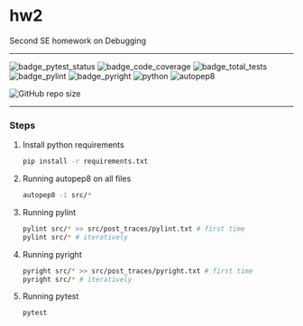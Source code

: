# hw2
Second SE homework on Debugging

---


![badge_pytest_status](https://img.shields.io/badge/PyTest-passing-brightgreen?logo=pytest&logoColor=white)
![badge_code_coverage](https://img.shields.io/badge/coverage-100%25-brightgreen)
![badge_total_tests](https://img.shields.io/badge/tests-7-blue?logo=pytest&logoColor=white)
![badge_pylint](https://img.shields.io/badge/pylint-10.00-brightgreen)
![badge_pyright](https://img.shields.io/badge/pyright-passing-brightgreen)
![python](https://img.shields.io/badge/python-3.13-blue?logo=python&logoColor=white)
![autopep8](https://img.shields.io/badge/code%20style-autopep8-blue)

![GitHub repo size](https://img.shields.io/github/repo-size/gitsetgopack/hw2)

---
### Steps
1. Install python requirements
   ```bash
   pip install -r requirements.txt
   ```
2. Running autopep8 on all files
    ```bash
    autopep8 -i src/*
    ```
3. Running pylint
   ```bash
   pylint src/* >> src/post_traces/pylint.txt # first time
   pylint src/* # iteratively
   ```
4. Running pyright
   ```bash
   pyright src/* >> src/post_traces/pyright.txt # first time
   pyright src/* # iteratively
   ```
5. Running pytest
   ```bash
   pytest
   ```
